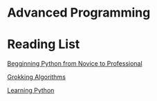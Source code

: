 # Advanced Programming 
# Reading List


[Begginning Python from Novice to Professional](https://www.amazon.com/Beginning-Python-Professional-Magnus-Hetland/dp/1484200292/)

[Grokking Algorithms](https://www.amazon.com/Grokking-Algorithms-illustrated-programmers-curious/dp/1617292230/)

[Learning Python](https://www.amazon.com/Learning-Python-5th-Mark-Lutz/dp/1449355730)


